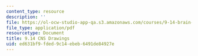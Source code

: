 ```yaml
---
content_type: resource
description: ''
file: https://ol-ocw-studio-app-qa.s3.amazonaws.com/courses/9-14-brain-structure-and-its-origins-spring-2014/ed631bf9fded9c14ebeb6491de84927e_MIT9_14S14_CNSDrawings.pdf
file_type: application/pdf
resourcetype: Document
title: 9.14 CNS Drawings
uid: ed631bf9-fded-9c14-ebeb-6491de84927e
---
```

